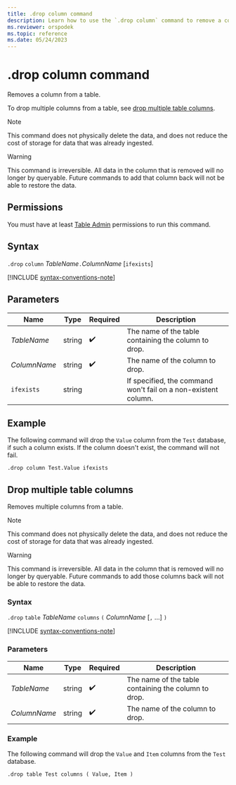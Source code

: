```yaml
---
title: .drop column command
description: Learn how to use the `.drop column` command to remove a column from a table.
ms.reviewer: orspodek
ms.topic: reference
ms.date: 05/24/2023
---
```

# .drop column command

Removes a column from a table.

To drop multiple columns from a table, see [drop multiple table columns](#drop-multiple-table-columns).

> [!NOTE]
> This command does not physically delete the data, and does not reduce the cost of storage
> for data that was already ingested.

> [!WARNING]
> This command is irreversible. All data in the column that is removed will no longer by queryable.
> Future commands to add that column back will not be able to restore the data.

## Permissions

You must have at least [Table Admin](access-control/role-based-access-control.md) permissions to run this command.

## Syntax

`.drop` `column` *TableName*`.`*ColumnName* [`ifexists`]

[!INCLUDE [syntax-conventions-note](../../includes/syntax-conventions-note.md)]

## Parameters

|Name|Type|Required|Description|
|--|--|--|--|
|*TableName*|string| :heavy_check_mark:|The name of the table containing the column to drop.|
|*ColumnName*|string| :heavy_check_mark:|The name of the column to drop.|
|`ifexists`|string||If specified, the command won't fail on a non-existent column.|

## Example

The following command will drop the `Value` column from the `Test` database, if such a column exists. If the column doesn't exist, the command will not fail.

```kusto
.drop column Test.Value ifexists
```

## Drop multiple table columns

Removes multiple columns from a table.

> [!NOTE]
> This command does not physically delete the data, and does not reduce the cost of storage
> for data that was already ingested.

> [!WARNING]
> This command is irreversible. All data in the column that is removed will no longer by queryable.
> Future commands to add those columns back will not be able to restore the data.

### Syntax

`.drop` `table` *TableName* `columns` `(` *ColumnName* [`,` ...] `)`

[!INCLUDE [syntax-conventions-note](../../includes/syntax-conventions-note.md)]

### Parameters

|Name|Type|Required|Description|
|--|--|--|--|
|*TableName*|string| :heavy_check_mark:|The name of the table containing the column to drop.|
|*ColumnName*|string| :heavy_check_mark:|The name of the column to drop.|

### Example

The following command will drop the `Value` and `Item` columns from the `Test` database.

```kusto
.drop table Test columns ( Value, Item )
```
